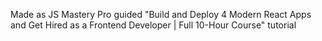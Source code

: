 Made as JS Mastery Pro guided "Build and Deploy 4 Modern React Apps and Get Hired as a Frontend Developer | Full 10-Hour Course" tutorial


